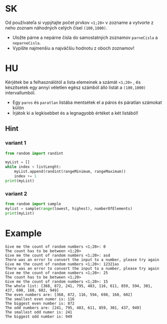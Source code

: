 # SK
Od používateľa si vypýtajte počet prvkov `<1;20>` v zozname a vytvorte z neho zoznam náhodných celých čísel `(100,1000)`.

- Uložte párne a nepárne čísla do samostatných zoznamov `parneCisla` a `neparneCisla`.
- Vypíšte najmenšiu a najväčšiu hodnotu z oboch zoznamov!

# HU
Kérjétek be a felhasználótól a lista elemeinek a számát `<1;20>` , és készítsetek egy annyi véletlen egész számból álló listát a `(100,1000)` intervallumból. 

- Egy `paros` és `paratlan` listába mentsétek el a páros és páratlan számokat külön
- Írjátok ki a legkisebbet és a legnagyobb értéket a két listából!


## Hint
### variant 1
```py
from random import randint

myList = []
while index < listLenght:
    myList.append(randint(rangeMinimum, rangeMaximum))
    index += 1
print(myList)

```
### variant 2
```py
from random import sample
mylist = sample(range(lowest, highest), numberOfElements)
print(myList)
```

# Example
```
Give me the count of random numbers <1;20>: 0
The count has to be between <1;20>
Give me the count of random numbers <1;20>: asd
There was an error to convert the input to a number, please try again
Give me the count of random numbers <1;20>: 12321as
There was an error to convert the input to a number, please try again
Give me the count of random numbers <1;20>: 25
The count has to be between <1;20>
Give me the count of random numbers <1;20>: 15
The whole list: [368, 872, 241, 795, 483, 116, 611, 859, 594, 301, 437, 698, 160, 602, 949]
The even numbers are: [368, 872, 116, 594, 698, 160, 602]
The smallest even numer is: 116
The biggest even number is: 872
The odd numbers are: [241, 795, 483, 611, 859, 301, 437, 949]
The smallest odd numer is: 241
The biggest odd number is: 949
```